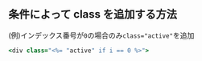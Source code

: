 ## 条件によって class を追加する方法
  
(例)インデックス番号が`0`の場合のみ`class="active"`を追加
```rb
<div class="<%= "active" if i == 0 %>">
```
